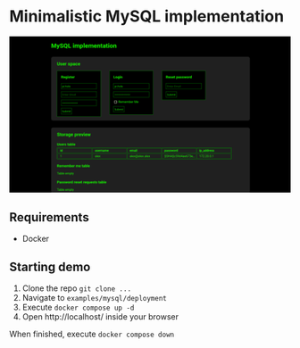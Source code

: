 # Minimalistic MySQL implementation

![mysql example](./static/website-screenshot.png)

## Requirements

- Docker

## Starting demo

1. Clone the repo `git clone ...`
2. Navigate to `examples/mysql/deployment`
3. Execute `docker compose up -d`
4. Open http://localhost/ inside your browser

When finished, execute `docker compose down`
